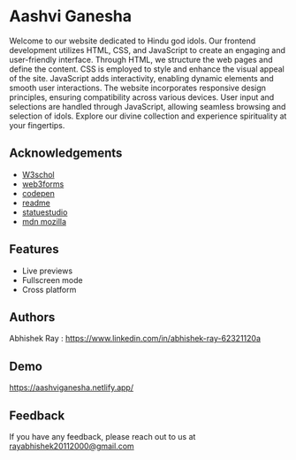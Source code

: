 
# Aashvi Ganesha

Welcome to our website dedicated to Hindu god idols. Our frontend development utilizes HTML, CSS, and JavaScript to create an engaging and user-friendly interface. Through HTML, we structure the web pages and define the content. CSS is employed to style and enhance the visual appeal of the site. JavaScript adds interactivity, enabling dynamic elements and smooth user interactions. The website incorporates responsive design principles, ensuring compatibility across various devices. User input and selections are handled through JavaScript, allowing seamless browsing and selection of idols. Explore our divine collection and experience spirituality at your fingertips.

## Acknowledgements

 - [W3schol](https://www.google.com/search?q=w3schools+javascript+dom&oq=w3&aqs=chrome.1.69i57j35i39i650l2j69i60l5.4112j0j4&sourceid=chrome&ie=UTF-8)
 - [web3forms](https://web3forms.com/)
 - [codepen](https://codepen.com/)
 - [readme](https://readme.so/editor)
 - [statuestudio](https://www.statuestudio.com/)
 - [mdn mozilla](https://developer.mozilla.org/en-US/)




## Features

- Live previews
- Fullscreen mode
- Cross platform


## Authors

Abhishek Ray : https://www.linkedin.com/in/abhishek-ray-62321120a

## Demo

https://aashviganesha.netlify.app/


## Feedback

If you have any feedback, please reach out to us at rayabhishek20112000@gmail.com

